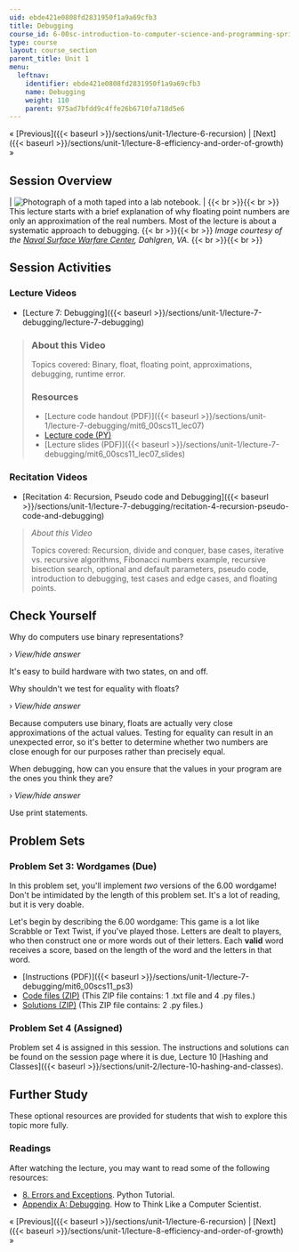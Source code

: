 ```yaml
---
uid: ebde421e0808fd2831950f1a9a69cfb3
title: Debugging
course_id: 6-00sc-introduction-to-computer-science-and-programming-spring-2011
type: course
layout: course_section
parent_title: Unit 1
menu:
  leftnav:
    identifier: ebde421e0808fd2831950f1a9a69cfb3
    name: Debugging
    weight: 110
    parent: 975ad7bfdd9c4ffe26b6710fa718d5e6
---
```


« [Previous]({{< baseurl >}}/sections/unit-1/lecture-6-recursion) | [Next]({{< baseurl >}}/sections/unit-1/lecture-8-efficiency-and-order-of-growth) »

Session Overview
----------------

| ![Photograph of a moth taped into a lab notebook.](https://open-learning-course-data-production.s3.amazonaws.com/6-00sc-introduction-to-computer-science-and-programming-spring-2011/3a7a598d97e417586fed83ef1189049b_ses-07.jpg) |  {{< br >}}{{< br >}} This lecture starts with a brief explanation of why floating point numbers are only an approximation of the real numbers. Most of the lecture is about a systematic approach to debugging. {{< br >}}{{< br >}} _Image courtesy of the [Naval Surface Warfare Center](https://www.navsea.navy.mil/Home/Warfare-Centers/NSWC-Dahlgren/), Dahlgren, VA._ {{< br >}}{{< br >}}  

Session Activities
------------------

### Lecture Videos

*   [Lecture 7: Debugging]({{< baseurl >}}/sections/unit-1/lecture-7-debugging/lecture-7-debugging)

> ### About this Video
> 
> Topics covered: Binary, float, floating point, approximations, debugging, runtime error.
> 
> ### Resources
> 
> *   [Lecture code handout (PDF)]({{< baseurl >}}/sections/unit-1/lecture-7-debugging/mit6_00scs11_lec07)
> *   [Lecture code (PY)](https://open-learning-course-data-production.s3.amazonaws.com/6-00sc-introduction-to-computer-science-and-programming-spring-2011/cecd2a55c17b36434831bcae4a7b0a05_lec07.py)
> *   [Lecture slides (PDF)]({{< baseurl >}}/sections/unit-1/lecture-7-debugging/mit6_00scs11_lec07_slides)

### Recitation Videos

*   [Recitation 4: Recursion, Pseudo code and Debugging]({{< baseurl >}}/sections/unit-1/lecture-7-debugging/recitation-4-recursion-pseudo-code-and-debugging)

> _About this Video_
> 
> Topics covered: Recursion, divide and conquer, base cases, iterative vs. recursive algorithms, Fibonacci numbers example, recursive bisection search, optional and default parameters, pseudo code, introduction to debugging, test cases and edge cases, and floating points.

Check Yourself
--------------

Why do computers use binary representations?

› _View/hide answer_

It's easy to build hardware with two states, on and off.

Why shouldn't we test for equality with floats?

› _View/hide answer_

Because computers use binary, floats are actually very close approximations of the actual values. Testing for equality can result in an unexpected error, so it's better to determine whether two numbers are close enough for our purposes rather than precisely equal.

When debugging, how can you ensure that the values in your program are the ones you think they are?

› _View/hide answer_

Use print statements.

Problem Sets
------------

### Problem Set 3: Wordgames (Due)

In this problem set, you'll implement _two_ versions of the 6.00 wordgame! Don't be intimidated by the length of this problem set. It's a lot of reading, but it is very doable.

Let's begin by describing the 6.00 wordgame: This game is a lot like Scrabble or Text Twist, if you've played those. Letters are dealt to players, who then construct one or more words out of their letters. Each **valid** word receives a score, based on the length of the word and the letters in that word.

*   [Instructions (PDF)]({{< baseurl >}}/sections/unit-1/lecture-7-debugging/mit6_00scs11_ps3)
*   [Code files (ZIP)](https://open-learning-course-data-production.s3.amazonaws.com/6-00sc-introduction-to-computer-science-and-programming-spring-2011/032952066efad9ea5528acaeacb4bf4a_ps3.zip) (This ZIP file contains: 1 .txt file and 4 .py files.)
*   [Solutions (ZIP)](https://open-learning-course-data-production.s3.amazonaws.com/6-00sc-introduction-to-computer-science-and-programming-spring-2011/dd829e0616f7e3d934ee93e562b23da3_ps3_sol.zip) (This ZIP file contains: 2 .py files.)

### Problem Set 4 (Assigned)

Problem set 4 is assigned in this session. The instructions and solutions can be found on the session page where it is due, Lecture 10 [Hashing and Classes]({{< baseurl >}}/sections/unit-2/lecture-10-hashing-and-classes).

Further Study
-------------

These optional resources are provided for students that wish to explore this topic more fully.

### Readings

After watching the lecture, you may want to read some of the following resources:

*   [8\. Errors and Exceptions](http://docs.python.org/tutorial/errors.html). Python Tutorial.
*   [Appendix A: Debugging](http://www.greenteapress.com/thinkpython/thinkCSpy/html/app01.html). How to Think Like a Computer Scientist.

« [Previous]({{< baseurl >}}/sections/unit-1/lecture-6-recursion) | [Next]({{< baseurl >}}/sections/unit-1/lecture-8-efficiency-and-order-of-growth) »